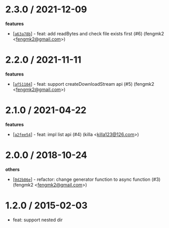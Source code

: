 
2.3.0 / 2021-12-09
==================

**features**
  * [[`a63a78b`](http://github.com/cnpm/fs-cnpm/commit/a63a78be23570a2bba4554456a5a674eb213a39c)] - feat: add readBytes and check file exists first (#6) (fengmk2 <<fengmk2@gmail.com>>)

2.2.0 / 2021-11-11
==================

**features**
  * [[`af51104`](http://github.com/cnpm/fs-cnpm/commit/af5110450b9b3cbf1090402b19b3776bbd087dd3)] - feat: support createDownloadStream api (#5) (fengmk2 <<fengmk2@gmail.com>>)

2.1.0 / 2021-04-22
==================

**features**
  * [[`a2fee54`](http://github.com/cnpm/fs-cnpm/commit/a2fee544305393cace740ae67a3f587d93aa078d)] - feat: impl list api (#4) (killa <<killa123@126.com>>)

2.0.0 / 2018-10-24
==================

**others**
  * [[`0d2b86e`](http://github.com/cnpm/fs-cnpm/commit/0d2b86eaa2340a07de25f7351b5e09ed70bebdd7)] - refactor: change generator function to async function (#3) (fengmk2 <<fengmk2@gmail.com>>)

1.2.0 / 2015-02-03 
==================

  * feat: support nested dir
